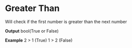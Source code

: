 # Greater Than

Will check if the first number is greater than the next number
<br>

**Output**
bool(True or False)
<br>

**Example**
2 > 1 (True) 
1 > 2 (False)
